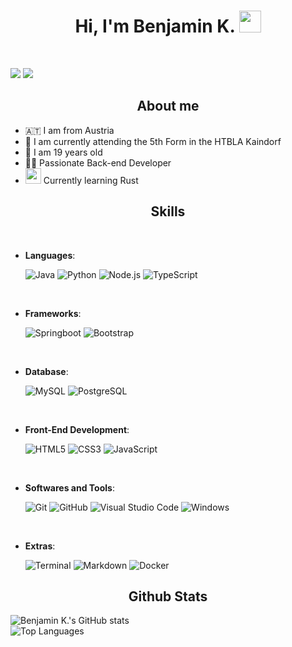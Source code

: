 <h1 align="center">Hi, I'm Benjamin K. <img src="https://media.giphy.com/media/hvRJCLFzcasrR4ia7z/giphy.gif" width="35"></h1>
<br>

[<img src="https://img.shields.io/badge/LinkedIn-0077B5?style=for-the-badge&logo=linkedin&logoColor=white">](https://www.linkedin.com/in/benjamin-kogler/)
[<img src="https://img.shields.io/badge/google-4285F4?style=for-the-badge&logo=google&logoColor=white">](mailto:benni.kogler@gmail.com)

<h2 align="center"><b>About me</b></h2>

- 🇦🇹 I am from Austria
- 🏫 I am currently attending the 5th Form in the HTBLA Kaindorf 
- 🧑 I am 19 years old
- 👨‍💻 Passionate Back-end Developer
- <img src="https://cdn3.emoji.gg/emojis/2382-rustacean.png" width="25"> Currently learning Rust


<h2 align ="center"> <b> Skills</b></h2>
<br>

<p align="center">

- **Languages**:
    
    ![Java](https://img.shields.io/badge/Java-ED8B00?style=for-the-badge&logo=java&logoColor=white)
    ![Python](https://img.shields.io/badge/Python%20-%2314354C.svg?style=for-the-badge&logo=python&logoColor=white)
    ![Node.js](https://img.shields.io/badge/Node.js-43853D?style=for-the-badge&logo=node.js&logoColor=white)
   ![TypeScript](https://img.shields.io/badge/TypeScript-007ACC?style=for-the-badge&logo=typescript&logoColor=white)
  

<br>   
 
- **Frameworks**:
  
  ![Springboot](https://img.shields.io/badge/Spring-6DB33F?style=for-the-badge&logo=spring&logoColor=white)
  ![Bootstrap](https://img.shields.io/badge/Bootstrap-563D7C?style=for-the-badge&logo=bootstrap&logoColor=white)
  
<br>
  
- **Database**:
  
  ![MySQL](https://img.shields.io/badge/MySQL-00000F?style=for-the-badge&logo=mysql&logoColor=white)
  ![PostgreSQL](https://img.shields.io/badge/PostgreSQL-316192?style=for-the-badge&logo=postgresql&logoColor=white)
  
<br>
    
- **Front-End Development**:

   ![HTML5](https://img.shields.io/badge/HTML5%20-%23E34F26.svg?style=for-the-badge&logo=html5&logoColor=white)
   ![CSS3](https://img.shields.io/badge/CSS%20-%231572B6.svg?style=for-the-badge&logo=css3&logoColor=white)
   ![JavaScript](https://img.shields.io/badge/JavaScript%20-%23F7DF1E.svg?style=for-the-badge&logo=javascript&logoColor=black)

<br>

- **Softwares and Tools**:

    ![Git](https://img.shields.io/badge/git-%23F05033.svg?style=for-the-badge&logo=git&logoColor=white)
    ![GitHub](https://img.shields.io/badge/github-%23121011.svg?style=for-the-badge&logo=github&logoColor=white)
    ![Visual Studio Code](https://img.shields.io/badge/Visual%20Studio%20Code-0078d7.svg?style=for-the-badge&logo=visual-studio-code&logoColor=white)
    ![Windows](https://img.shields.io/badge/Windows-017AD7?style=for-the-badge&logo=windows&logoColor=white)

<br>

- **Extras**:

    ![Terminal](https://img.shields.io/badge/Terminal-%23054020?style=for-the-badge&logo=gnu-bash&logoColor=white)
    ![Markdown](https://img.shields.io/badge/markdown-%23000000.svg?style=for-the-badge&logo=markdown&logoColor=white)
    ![Docker](https://img.shields.io/badge/Docker-2496ED?style=for-the-badge&logo=docker&logoColor=white)


</p>

<h2 align="center">Github Stats</h2>


![Benjamin K.'s GitHub stats](https://github-readme-stats.vercel.app/api?username=Benni0501&theme=radical)
<br>
![Top Languages](https://github-readme-stats.vercel.app/api/top-langs/?username=Benni0501&theme=radical&exclude_repo=PongGame&layout=compact)
